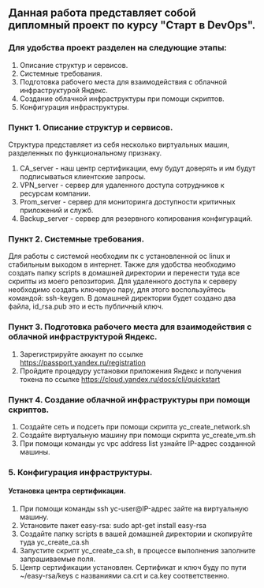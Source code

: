 ## Данная работа представляет собой дипломный проект по курсу "Старт в DevOps".

### Для удобства проект разделен на следующие этапы:

1. Описание структур и сервисов.
2. Системные требования.
3. Подготовка рабочего места для взаимодействия с облачной инфраструктурой Яндекс.
4. Создание облачной инфраструктуры при помощи скриптов.
5. Конфигурация инфраструктуры.

### Пункт 1. Описание структур и сервисов.
Структура представляет из себя несколько виртуальных машин, разделенных по функциональному признаку.
1. CA_server - наш центр сертификации, ему будут доверять и им будут подписываться клиентские запросы.
2. VPN_server - сервер для удаленного доступа сотрудников к ресурсам компании.
3. Prom_server - сервер для мониторинга доступности критичных приложений и служб.
4. Backup_server - сервер для резервного копирования конфигураций.

### Пункт 2. Системные требования.
Для работы с системой необходим пк с установленной ос linux и стабильным выходом в интернет.
Также для удобства необходимо создать папку scripts в домашней директории и перенести туда все скрипты из моего репозитория.
Для удаленного доступа к серверу необходимо создать ключевую пару, для этого воспользуйтесь командой: ssh-keygen.
В домашней директории будет создано два файла, id_rsa.pub это и есть публичный ключ.

### Пункт 3. Подготовка рабочего места для взаимодействия с облачной инфраструктурой Яндекс.

1. Зарегистрируйте аккаунт по ссылке https://passport.yandex.ru/registration
2. Пройдите процедуру установки приложения Яндекс и получения токена по ссылке https://cloud.yandex.ru/docs/cli/quickstart

### Пункт 4. Создание облачной инфраструктуры при помощи скриптов.

1. Создайте сеть и подсеть при помощи скрипта yc_create_network.sh
2. Создайте виртуальную машину при помощи скрипта yc_create_vm.sh
3. При помощи команды yc vpc address list узнайте IP-адрес созданной машины.

### 5. Конфигурация инфраструктуры.

#### Установка центра сертификации.

1. При помощи команды ssh yc-user@IP-адрес зайте на виртуальную машину.
2. Установите пакет easy-rsa: sudo apt-get install easy-rsa
3. Создайте папку scripts в вашей домашней директории и скопируйте туда yc_create_ca.sh
4. Запустите скрипт yc_create_ca.sh, в процессе выполнения заполните запрашиваемые поля.
5. Центр сертификации установлен. Сертификат и ключ буду по пути ~/easy-rsa/keys с названиями ca.crt и ca.key соответственно.


